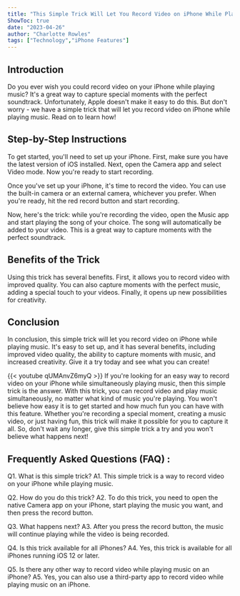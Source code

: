```yaml
---
title: "This Simple Trick Will Let You Record Video on iPhone While Playing Music - You Won't Believe What Happens Next!"
ShowToc: true 
date: "2023-04-26"
author: "Charlotte Rowles" 
tags: ["Technology","iPhone Features"]
---
```

## Introduction

Do you ever wish you could record video on your iPhone while playing music? It's a great way to capture special moments with the perfect soundtrack. Unfortunately, Apple doesn't make it easy to do this. But don't worry - we have a simple trick that will let you record video on iPhone while playing music. Read on to learn how!

## Step-by-Step Instructions

To get started, you'll need to set up your iPhone. First, make sure you have the latest version of iOS installed. Next, open the Camera app and select Video mode. Now you're ready to start recording.

Once you've set up your iPhone, it's time to record the video. You can use the built-in camera or an external camera, whichever you prefer. When you're ready, hit the red record button and start recording.

Now, here's the trick: while you're recording the video, open the Music app and start playing the song of your choice. The song will automatically be added to your video. This is a great way to capture moments with the perfect soundtrack.

## Benefits of the Trick

Using this trick has several benefits. First, it allows you to record video with improved quality. You can also capture moments with the perfect music, adding a special touch to your videos. Finally, it opens up new possibilities for creativity.

## Conclusion

In conclusion, this simple trick will let you record video on iPhone while playing music. It's easy to set up, and it has several benefits, including improved video quality, the ability to capture moments with music, and increased creativity. Give it a try today and see what you can create!

{{< youtube qUMAnvZ6myQ >}} 
If you're looking for an easy way to record video on your iPhone while simultaneously playing music, then this simple trick is the answer. With this trick, you can record video and play music simultaneously, no matter what kind of music you're playing. You won't believe how easy it is to get started and how much fun you can have with this feature. Whether you're recording a special moment, creating a music video, or just having fun, this trick will make it possible for you to capture it all. So, don't wait any longer, give this simple trick a try and you won't believe what happens next!

## Frequently Asked Questions (FAQ) :
Q1. What is this simple trick?
A1. This simple trick is a way to record video on your iPhone while playing music.

Q2. How do you do this trick?
A2. To do this trick, you need to open the native Camera app on your iPhone, start playing the music you want, and then press the record button.

Q3. What happens next?
A3. After you press the record button, the music will continue playing while the video is being recorded.

Q4. Is this trick available for all iPhones?
A4. Yes, this trick is available for all iPhones running iOS 12 or later.

Q5. Is there any other way to record video while playing music on an iPhone?
A5. Yes, you can also use a third-party app to record video while playing music on an iPhone.


